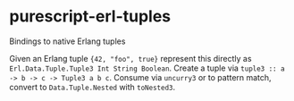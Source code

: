 # purescript-erl-tuples
Bindings to native Erlang tuples

Given an Erlang tuple `{42, "foo", true}` represent this directly as `Erl.Data.Tuple.Tuple3 Int String Boolean`. Create a tuple via `tuple3 :: a -> b -> c -> Tuple3 a b c`. Consume via `uncurry3` or to pattern match, convert to `Data.Tuple.Nested` with `toNested3`.
